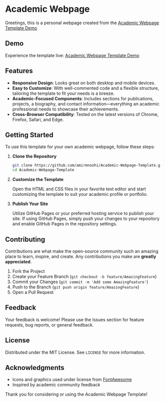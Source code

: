 
# Academic Webpage

Greetings, this is a personal webpage created from the [Academic Webpage Template Demo](https://amirmnoohi.github.io/Academic-Webpage-Template/)

## Demo

Experience the template live: [Academic Webpage Template Demo](https://amirmnoohi.github.io/Academic-Webpage-Template/)

## Features

- **Responsive Design**: Looks great on both desktop and mobile devices.
- **Easy to Customize**: With well-commented code and a flexible structure, tailoring the template to fit your needs is a breeze.
- **Academic-Focused Components**: Includes sections for publications, projects, a biography, and contact information—everything an academic professional needs to showcase their achievements.
- **Cross-Browser Compatibility**: Tested on the latest versions of Chrome, Firefox, Safari, and Edge.

## Getting Started

To use this template for your own academic webpage, follow these steps:

1. **Clone the Repository**

   ```bash
   git clone https://github.com/amirmnoohi/Academic-Webpage-Template.git
   cd Academic-Webpage-Template
   ```

2. **Customize the Template**

   Open the HTML and CSS files in your favorite text editor and start customizing the template to suit your academic profile or portfolio.

3. **Publish Your Site**

   Utilize GitHub Pages or your preferred hosting service to publish your site. If using GitHub Pages, simply push your changes to your repository and enable GitHub Pages in the repository settings.

## Contributing

Contributions are what make the open-source community such an amazing place to learn, inspire, and create. Any contributions you make are **greatly appreciated**.

1. Fork the Project
2. Create your Feature Branch (`git checkout -b feature/AmazingFeature`)
3. Commit your Changes (`git commit -m 'Add some AmazingFeature'`)
4. Push to the Branch (`git push origin feature/AmazingFeature`)
5. Open a Pull Request

## Feedback

Your feedback is welcome! Please use the Issues section for feature requests, bug reports, or general feedback.

## License

Distributed under the MIT License. See `LICENSE` for more information.

## Acknowledgments

- Icons and graphics used under license from [FontAwesome](https://fontawesome.com/)
- Inspired by academic community feedback

Thank you for considering or using the Academic Webpage Template!
